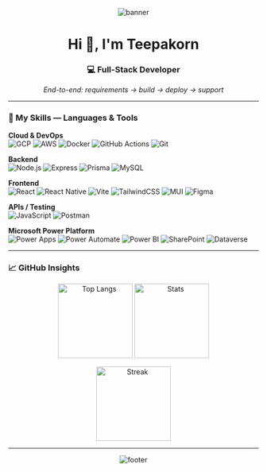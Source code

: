 <!-- ===== Header ===== -->
<p align="center">
  <img src="https://capsule-render.vercel.app/api?type=waving&color=0:00C6FF,100:0072FF&height=140&section=header&text=Teepakorn%20Sri-aree&fontColor=ffffff&fontSize=34&fontAlignY=35" alt="banner"/>
</p>

<h1 align="center">Hi 👋, I'm Teepakorn</h1>
<h3 align="center">💻 Full-Stack Developer</h3>
<p align="center"><em>End-to-end: requirements → build → deploy → support</em></p>

---

### 💼 My Skills — Languages & Tools
**Cloud & DevOps**  
![GCP](https://img.shields.io/badge/Google_Cloud-4285F4?style=for-the-badge&logo=googlecloud&logoColor=white) ![AWS](https://img.shields.io/badge/AWS-FF9900?style=for-the-badge&logo=amazonaws&logoColor=white) ![Docker](https://img.shields.io/badge/Docker-2496ED?style=for-the-badge&logo=docker&logoColor=white) ![GitHub Actions](https://img.shields.io/badge/GitHub_Actions-000?style=for-the-badge&logo=githubactions&logoColor=white) ![Git](https://img.shields.io/badge/Git-F05032?style=for-the-badge&logo=git&logoColor=white)

**Backend**  
![Node.js](https://img.shields.io/badge/Node.js-339933?style=for-the-badge&logo=node.js&logoColor=white) ![Express](https://img.shields.io/badge/Express-000?style=for-the-badge&logo=express&logoColor=white) ![Prisma](https://img.shields.io/badge/Prisma-2D3748?style=for-the-badge&logo=prisma&logoColor=white) ![MySQL](https://img.shields.io/badge/MySQL-4479A1?style=for-the-badge&logo=mysql&logoColor=white)

**Frontend**  
![React](https://img.shields.io/badge/React-20232A?style=for-the-badge&logo=react&logoColor=61DAFB) ![React Native](https://img.shields.io/badge/React_Native-20232A?style=for-the-badge&logo=react&logoColor=61DAFB) ![Vite](https://img.shields.io/badge/Vite-646CFF?style=for-the-badge&logo=vite&logoColor=FFD62E) ![TailwindCSS](https://img.shields.io/badge/Tailwind_CSS-38B2AC?style=for-the-badge&logo=tailwind-css&logoColor=white) ![MUI](https://img.shields.io/badge/MUI-007FFF?style=for-the-badge&logo=mui&logoColor=white) ![Figma](https://img.shields.io/badge/Figma-F24E1E?style=for-the-badge&logo=figma&logoColor=white)

**APIs / Testing**  
![JavaScript](https://img.shields.io/badge/JavaScript-F7DF1E?style=for-the-badge&logo=javascript&logoColor=000) ![Postman](https://img.shields.io/badge/Postman-FF6C37?style=for-the-badge&logo=postman&logoColor=white)

**Microsoft Power Platform**  
![Power Apps](https://img.shields.io/badge/Power_Apps-742774?style=for-the-badge&logo=powerapps&logoColor=white) ![Power Automate](https://img.shields.io/badge/Power_Automate-0066FF?style=for-the-badge&logo=powerautomate&logoColor=white) ![Power BI](https://img.shields.io/badge/Power_BI-F2C811?style=for-the-badge&logo=powerbi&logoColor=111) ![SharePoint](https://img.shields.io/badge/SharePoint-0078D4?style=for-the-badge&logo=microsoftsharepoint&logoColor=white) ![Dataverse](https://img.shields.io/badge/Dataverse-2D2D2D?style=for-the-badge&logo=microsoft&logoColor=white)

---

### 📈 GitHub Insights
<p align="center">
  <img src="https://github-readme-stats.vercel.app/api/top-langs?username=teepakornsri&show_icons=true&locale=en&layout=compact&theme=tokyonight" height="150" alt="Top Langs"/>
  <img src="https://github-readme-stats.vercel.app/api?username=teepakornsri&show_icons=true&locale=en&theme=tokyonight" height="150" alt="Stats"/>
</p>
<p align="center">
  <img src="https://github-readme-streak-stats.herokuapp.com/?user=teepakornsri&theme=tokyonight" height="150" alt="Streak"/>
</p>

---



<p align="center">
  <img src="https://capsule-render.vercel.app/api?type=waving&color=0:0072FF,100:00C6FF&height=100&section=footer" alt="footer"/>
</p>
